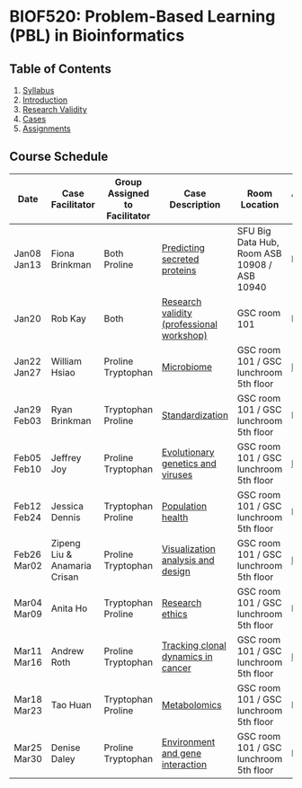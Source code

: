 # BIOF520: Problem-Based Learning (PBL) in Bioinformatics

## Table of Contents
1. [Syllabus](Syllabus.pdf)
1. [Introduction](Intro.pdf)
1. [Research Validity](Research_Validity.pdf)
1. [Cases](cases/)
1. [Assignments](assignments/)

## Course Schedule
Date|Case Facilitator|Group Assigned to Facilitator|Case Description|Room Location|Assignment Due Date
----|----------------|-----------------------------|----------------|-------------|---------------------
Jan08<br/>Jan13 | Fiona Brinkman | Both<br/>Proline | [Predicting secreted proteins](cases/case01_FionaBrinkman.pdf) | SFU Big Data Hub, Room ASB 10908 / ASB 10940| NA
Jan20 | Rob Kay | Both | [Research validity (professional workshop)](Research_Validity.pdf) | GSC room 101 | NA 
Jan22<br/>Jan27 | William Hsiao | Proline<br/>Tryptophan | [Microbiome](cases/case02_WilliamHsiao.pdf) | GSC room 101 / GSC lunchroom 5th floor | [Feb 06](assignments/hw01/case02_hw01_submission.pdf)
Jan29<br/>Feb03 | Ryan Brinkman | Tryptophan<br/>Proline | [Standardization](cases/case03_RyanBrinkman.pdf) | GSC room 101 / GSC lunchroom 5th floor | NA
Feb05<br/>Feb10 | Jeffrey Joy | Proline<br/>Tryptophan | [Evolutionary genetics and viruses](cases/case04_JeffreyJoy.pdf) | GSC room 101 / GSC lunchroom 5th floor | [Feb 24](assignments/hw02/case04_hw02_submission.pdf)
Feb12<br/>Feb24 | Jessica Dennis | Tryptophan<br/>Proline | [Population health](cases/case05_JessicaDennis.pdf) | GSC room 101 / GSC lunchroom 5th floor | NA
Feb26<br/>Mar02 | Zipeng Liu & Anamaria Crisan | Proline<br/>Tryptophan | [Visualization analysis and design](cases/case06_AnaCrisan_ZipengLiu.pdf) | GSC room 101 / GSC lunchroom 5th floor | [Mar 12](assignments/hw03/case06_hw03_submission.pdf)
Mar04<br/>Mar09 | Anita Ho | Tryptophan<br/>Proline | [Research ethics](cases/case07_AnitaHo.pdf) | GSC room 101 / GSC lunchroom 5th floor | NA
Mar11<br/>Mar16 | Andrew Roth | Proline<br/>Tryptophan | [Tracking clonal dynamics in cancer](cases/case08_AndrewRoth.pdf) | GSC room 101 / GSC lunchroom 5th floor | [Mar 26](assignments/hw04/case08_hw04_submission.pdf)
Mar18<br/>Mar23 | Tao Huan | Tryptophan<br/>Proline | [Metabolomics](cases/case09_TaoHuan.pdf) | GSC room 101 / GSC lunchroom 5th floor | NA
Mar25<br/>Mar30 | Denise Daley | Proline<br/>Tryptophan | [Environment and gene interaction](cases/case10_DeniseDaley.pdf) | GSC room 101 / GSC lunchroom 5th floor | NA
